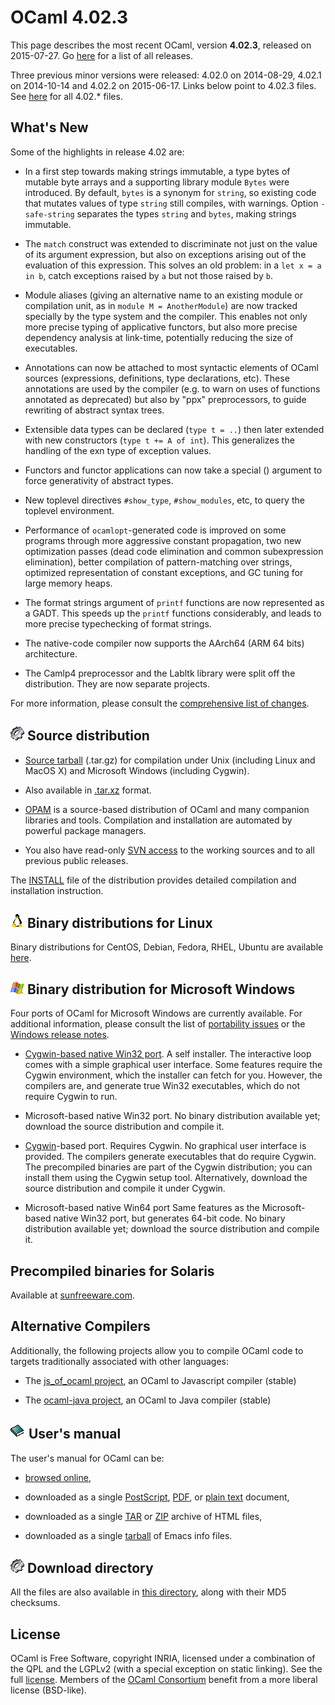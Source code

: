 <!-- ((! set title OCaml 4.02 !)) -->

# OCaml 4.02.3
This page describes the most recent OCaml, version **4.02.3**,
released on 2015-07-27. Go [here](./) for a list of all releases.

Three previous minor versions were released: 4.02.0 on 2014-08-29, 
4.02.1 on 2014-10-14 and 4.02.2 on 2015-06-17. Links below point to 4.02.3 files. See
[here](http://caml.inria.fr/pub/distrib/ocaml-4.02/) for all 4.02.*
files.


## What's New

Some of the highlights in release 4.02 are:

- In a first step towards making strings immutable, a type bytes of
  mutable byte arrays and a supporting library module `Bytes` were
  introduced. By default, `bytes` is a synonym for `string`, so
  existing code that mutates values of type `string` still compiles,
  with warnings. Option `-safe-string` separates the types `string`
  and `bytes`, making strings immutable.

- The `match` construct was extended to discriminate not just on the
  value of its argument expression, but also on exceptions arising out
  of the evaluation of this expression. This solves an old problem: in
  a `let x = a in b`, catch exceptions raised by `a` but not those
  raised by `b`.

- Module aliases (giving an alternative name to an existing module or
  compilation unit, as in `module M = AnotherModule`) are now tracked
  specially by the type system and the compiler. This enables not only
  more precise typing of applicative functors, but also more precise
  dependency analysis at link-time, potentially reducing the size of
  executables.

- Annotations can now be attached to most syntactic elements of OCaml
  sources (expressions, definitions, type declarations, etc). These
  annotations are used by the compiler (e.g. to warn on uses of
  functions annotated as deprecated) but also by "ppx" preprocessors,
  to guide rewriting of abstract syntax trees.

- Extensible data types can be declared (`type t = ..`) then later
  extended with new constructors (`type t += A of int`). This
  generalizes the handling of the exn type of exception values.

- Functors and functor applications can now take a special () argument
  to force generativity of abstract types.

- New toplevel directives `#show_type`, `#show_modules`, etc, to query
  the toplevel environment.

- Performance of `ocamlopt`-generated code is improved on some
  programs through more aggressive constant propagation, two new
  optimization passes (dead code elimination and common subexpression
  elimination), better compilation of pattern-matching over strings,
  optimized representation of constant exceptions, and GC tuning for
  large memory heaps.

- The format strings argument of `printf` functions are now
  represented as a GADT. This speeds up the `printf` functions
  considerably, and leads to more precise typechecking of format
  strings.

- The native-code compiler now supports the AArch64 (ARM 64 bits)
  architecture.

- The Camlp4 preprocessor and the Labltk library were split off the
  distribution. They are now separate projects.

For more information, please consult the [comprehensive list of
changes](http://caml.inria.fr/pub/distrib/ocaml-4.02/notes/Changes).



## ![](../img/source.gif "") Source distribution

- [Source
  tarball](http://caml.inria.fr/pub/distrib/ocaml-4.02/ocaml-4.02.3.tar.gz)
  (.tar.gz) for compilation under Unix (including Linux and MacOS X)
  and Microsoft Windows (including Cygwin).

- Also available in
  [.tar.xz](http://caml.inria.fr/pub/distrib/ocaml-4.02/ocaml-4.02.3.tar.xz)
  format.

- [OPAM](https://opam.ocaml.org/) is a source-based distribution of
  OCaml and many companion libraries and tools. Compilation and
  installation are automated by powerful package managers.

- You also have read-only [SVN access](svn.html) to the working
  sources and to all previous public releases.

The [INSTALL](http://caml.inria.fr/pub/distrib/ocaml-4.02/notes/INSTALL)
file of the distribution provides detailed compilation and
installation instruction.


## ![](../img/linux.gif "") Binary distributions for Linux

Binary distributions for CentOS, Debian, Fedora, RHEL, Ubuntu are
available
[here](http://software.opensuse.org/download.html?project=home%3Aocaml&package=ocaml).


## ![](../img/windows.gif "") Binary distribution for Microsoft Windows

Four ports of OCaml for Microsoft Windows are currently available. For
additional information, please consult the list of [portability
issues](/learn/portability.html) or the
[Windows release
notes](http://caml.inria.fr/pub/distrib/ocaml-4.02/notes/README.win32).

- [Cygwin-based native Win32
  port](http://protz.github.com/ocaml-installer/). A self
  installer. The interactive loop comes with a simple graphical user
  interface. Some features require the Cygwin environment, which the
  installer can fetch for you. However, the compilers are, and
  generate true Win32 executables, which do not require Cygwin to run.

- Microsoft-based native Win32 port. No binary distribution available
  yet; download the source distribution and compile it.

- [Cygwin](http://cygwin.com/)-based port. Requires Cygwin. No
  graphical user interface is provided. The compilers generate
  executables that do require Cygwin. The precompiled binaries are
  part of the Cygwin distribution; you can install them using the
  Cygwin setup tool. Alternatively, download the source distribution
  and compile it under Cygwin.

- Microsoft-based native Win64 port Same features as the
  Microsoft-based native Win32 port, but generates 64-bit code. No
  binary distribution available yet; download the source distribution
  and compile it.


## Precompiled binaries for Solaris

Available at [sunfreeware.com](http://sunfreeware.com/).


## Alternative Compilers

Additionally, the following projects allow you to compile OCaml code to
targets traditionally associated with other languages:

* The [js_of_ocaml project](http://ocsigen.org/js_of_ocaml/), an OCaml
  to Javascript compiler (stable)

* The [ocaml-java project](http://www.ocamljava.org/), an OCaml to
  Java compiler (stable)


## ![](../img/doc.gif "") User's manual

The user's manual for OCaml can be:

- [browsed
  online](http://caml.inria.fr/pub/docs/manual-ocaml-4.02/index.html),

- downloaded as a single
  [PostScript](http://caml.inria.fr/pub/distrib/ocaml-4.02/ocaml-4.02-refman.ps.gz),
  [PDF](http://caml.inria.fr/pub/distrib/ocaml-4.02/ocaml-4.02-refman.pdf),
  or [plain
  text](http://caml.inria.fr/pub/distrib/ocaml-4.02/ocaml-4.02-refman.txt)
  document,

- downloaded as a single
  [TAR](http://caml.inria.fr/pub/distrib/ocaml-4.02/ocaml-4.02-refman-html.tar.gz)
  or
  [ZIP](http://caml.inria.fr/pub/distrib/ocaml-4.02/ocaml-4.02-refman-html.zip)
  archive of HTML files,

- downloaded as a single
  [tarball](http://caml.inria.fr/pub/distrib/ocaml-4.02/ocaml-4.02-refman.info.tar.gz)
  of Emacs info files.


## ![](../img/source.gif "") Download directory

All the files are also available in [this
directory](http://caml.inria.fr/pub/distrib/ocaml-4.02), along with
their MD5 checksums.


## License

OCaml is Free Software, copyright INRIA, licensed under a combination
of the QPL and the LGPLv2 (with a special exception on static
linking). See the full [license](/docs/license.html). Members of the
[OCaml Consortium](/community/support.html#consortium) benefit from a
more liberal license (BSD-like).
